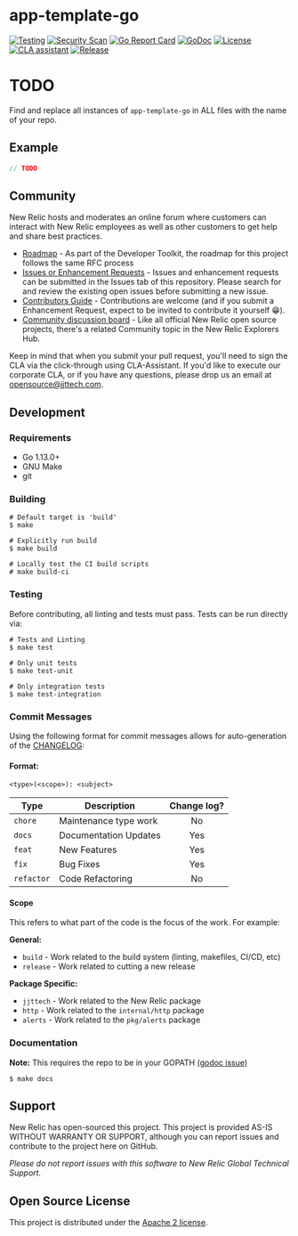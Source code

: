 # app-template-go

[![Testing](https://github.com/jjttech/app-template-go/workflows/Testing/badge.svg)](https://github.com/jjttech/app-template-go/actions)
[![Security Scan](https://github.com/jjttech/app-template-go/workflows/Security%20Scan/badge.svg)](https://github.com/jjttech/app-template-go/actions)
[![Go Report Card](https://goreportcard.com/badge/github.com/jjttech/app-template-go?style=flat-square)](https://goreportcard.com/report/github.com/jjttech/app-template-go)
[![GoDoc](https://godoc.org/github.com/jjttech/app-template-go?status.svg)](https://godoc.org/github.com/jjttech/app-template-go)
[![License](https://img.shields.io/badge/License-Apache%202.0-blue.svg)](https://github.com/jjttech/app-template-go/blob/master/LICENSE)
[![CLA assistant](https://cla-assistant.io/readme/badge/jjttech/app-template-go)](https://cla-assistant.io/jjttech/app-template-go)
[![Release](https://img.shields.io/github/release/jjttech/app-template-go/all.svg)](https://github.com/jjttech/app-template-go/releases/latest)

# TODO

Find and replace all instances of `app-template-go` in ALL files
with the name of your repo.


## Example

```go
// TODO
```


## Community

New Relic hosts and moderates an online forum where customers can interact with New Relic employees as well as other customers to get help and share best practices. 

* [Roadmap](https://jjttech.github.io/developer-toolkit/roadmap/) - As part of the Developer Toolkit, the roadmap for this project follows the same RFC process
* [Issues or Enhancement Requests](https://github.com/jjttech/app-template-go/issues) - Issues and enhancement requests can be submitted in the Issues tab of this repository. Please search for and review the existing open issues before submitting a new issue.
* [Contributors Guide](CONTRIBUTING.md) - Contributions are welcome (and if you submit a Enhancement Request, expect to be invited to contribute it yourself :grin:).
* [Community discussion board](https://discuss.jjttech.com/c/build-on-new-relic/developer-toolkit) - Like all official New Relic open source projects, there's a related Community topic in the New Relic Explorers Hub.

Keep in mind that when you submit your pull request, you'll need to sign the CLA via the click-through using CLA-Assistant. If you'd like to execute our corporate CLA, or if you have any questions, please drop us an email at opensource@jjttech.com.


## Development

### Requirements

* Go 1.13.0+
* GNU Make
* git


### Building

```
# Default target is 'build'
$ make

# Explicitly run build
$ make build

# Locally test the CI build scripts
# make build-ci
```


### Testing

Before contributing, all linting and tests must pass.  Tests can be run directly via:

```
# Tests and Linting
$ make test

# Only unit tests
$ make test-unit

# Only integration tests
$ make test-integration
```

### Commit Messages

Using the following format for commit messages allows for auto-generation of
the [CHANGELOG](CHANGELOG.md):

#### Format:

`<type>(<scope>): <subject>`

| Type | Description | Change log? |
|------| ----------- | :---------: |
| `chore` | Maintenance type work | No |
| `docs` | Documentation Updates | Yes |
| `feat` | New Features | Yes |
| `fix`  | Bug Fixes | Yes |
| `refactor` | Code Refactoring | No |

#### Scope

This refers to what part of the code is the focus of the work.  For example:

**General:**

* `build` - Work related to the build system (linting, makefiles, CI/CD, etc)
* `release` - Work related to cutting a new release

**Package Specific:**

* `jjttech` - Work related to the New Relic package
* `http` - Work related to the `internal/http` package
* `alerts` - Work related to the `pkg/alerts` package



### Documentation

**Note:** This requires the repo to be in your GOPATH [(godoc issue)](https://github.com/golang/go/issues/26827)

```
$ make docs
```


## Support

New Relic has open-sourced this project. This project is provided AS-IS WITHOUT WARRANTY OR SUPPORT, although you can report issues and contribute to the project here on GitHub.

_Please do not report issues with this software to New Relic Global Technical Support._


## Open Source License

This project is distributed under the [Apache 2 license](LICENSE).
